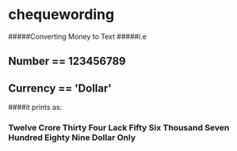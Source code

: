 # chequewording
#####Converting Money to Text
#####i.e
## Number == 123456789
## Currency == 'Dollar'
####it prints as:
### Twelve Crore Thirty Four Lack Fifty Six Thousand Seven Hundred Eighty Nine Dollar Only
